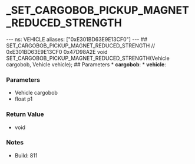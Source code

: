 # _SET_CARGOBOB_PICKUP_MAGNET_REDUCED_STRENGTH

--- ns: VEHICLE aliases: ["0xE301BD63E9E13CF0"] --- ## SET_CARGOBOB_PICKUP_MAGNET_REDUCED_STRENGTH  // 0xE301BD63E9E13CF0 0x47D98A2E void SET_CARGOBOB_PICKUP_MAGNET_REDUCED_STRENGTH(Vehicle cargobob, Vehicle vehicle);  ## Parameters * **cargobob**: * **vehicle**:

### Parameters
* Vehicle cargobob
* float p1

### Return Value
* void

### Notes
* Build: 811

